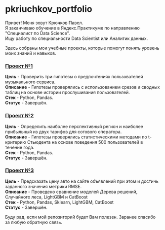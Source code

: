 # pkriuchkov_portfolio
Привет! Меня зовут Крючков Павел. <br/>
Я заканчиваю обучение в Яндекс.Практикуме по направлению "Специалист по Data Science". <br/>
Ищу работу по специальности Data Scientist или Аналитик данных.

Здесь собраны мои учебные проекты, которые помогут понять уровень моих знаний и навыков. 

### [Проект №1](https://github.com/Pashu24/pkriuchkov_portfolio/tree/main/%D0%9F%D1%80%D0%BE%D0%B5%D0%BA%D1%82%20%E2%84%961) 
**Цель** -  Проверить три гипотезы о предпочтениях пользователей музыкального сервиса. <br/>
**Описание** - Гипотезы проверялись с использованием срезов и сводных таблиц на основе истории прослушивания пользователей.<br/>
**Стек** - Python, Pandas. <br/>
**Статус** - Завершён.

### [Проект №2](https://github.com/Pashu24/pkriuchkov_portfolio/tree/main/%D0%9F%D1%80%D0%BE%D0%B5%D0%BA%D1%82%20%E2%84%962) 
**Цель** -  Определить наиболее перспективный регион и наиболее прибыльный из двух тарифов для сотового оператора. <br/>
**Описание** - Гипотезы проверялись статистическими методами по t-критерию Стьюдента на основе поведения 500 пользователей в течение года.<br/>
**Стек** - Python, Pandas. <br/>
**Статус** - Завершён.


### [Проект №3](https://github.com/Pashu24/pkriuchkov_portfolio/tree/main/%D0%9F%D1%80%D0%BE%D0%B5%D0%BA%D1%82%20%E2%84%963)  
**Цель** -  Предсказать цену авто на сайте объявлений при этом и достичь заданного значения метрики RMSE. <br/>
**Описание** - Проведено сравнение моделей Дерева решений, Случайного леса, LightGBM и CatBoost <br/>
**Стек** - Python, Pandas, Sklearn, LightGBM, CatBoost <br/>
**Статус** - Завершён.

Буду рад, если мой репозиторий будет Вам полезен. Заранее спасибо за любую обратную связь.

<!---
Выпадающий список
<details><summary>Список моих проектов</summary>

   1. Проект №1
   1. Проект №2
   1. Проект №3

</details>
--->
